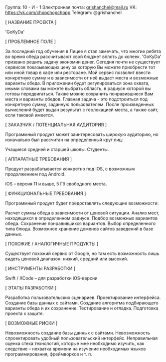Группа: 10 - И - 1
Электронная почта: grishanchel@mail.ru
VK: https://vk.com/chopchopchopp
Telegram: @grishanchel

[ НАЗВАНИЕ ПРОЕКТА ]

'GoКуDa'

[ ПРОБЛЕМНОЕ ПОЛЕ ]

За последний год обучения в Лицее я стал замечать, что многие ребята во время обеда рассчитывают свой бюджет вплоть до копеек. 'GoКуDa' призвано решить задачу экономии денег.
Сегодня почти не существует сервисов показывающих цену за которую Вы можете приобрести тот или иной товар в кафе или ресторане. Мой сервис позволит ввести конкретную сумму и в зависимости от неё выдаст места и возможные варианты обеда.
В приложении будет регулироваться зона охвата, иными словами вы можете выбрать область, в радиусе которой вы готовы передвигаться. Также можно сохранить понравившиеся Вам места и варианты обедов.
Главная задача - это подстроиться под конкретную сумму, заданную пользователем. После произведенных вычислений будет выдан результат с геолокацией места, а также сайт, если таковой имеется.


[ ЗАКАЗЧИК / ПОТЕНЦИАЛЬНАЯ АУДИТОРИЯ ]

Программный продукт может заинтересовать широкую аудиторию, но изначально был рассчитан на определенный круг лиц:

Учащиеся средней и старшей школы.
Студенты.

[ АППАРАТНЫЕ ТРЕБОВАНИЯ ]

Продукт разрабатывается конкретно под IOS, с возможным продолжением под Android.

IOS – версия 11 и выше, 5 Гб свободного места.

[ ФУНКЦИОНАЛЬНЫЕ ТРЕБОВАНИЯ ]

Программный продукт будет предоставлять следующие возможности:

Расчет суммы обеда в зависимости от ценовой ситуации.
Анализ мест, находящихся в определенном радиусе.
Подбор возможных вариантов обеда.
Сохранение понравившихся вариантов.
Выбор определенного типа блюда.
Возможное хранение доменов сайтов заведений в базе данных.


[ ПОХОЖИЕ / АНАЛОГИЧНЫЕ ПРОДУКТЫ ]

Существует похожий сервис от Google, но там есть возможность лишь видеть ценовой диапазон: низкий, средний или высокий.

[ ИНСТРУМЕНТЫ РАЗРАБОТКИ ]

Swift / XCode – для разработки iOS-версии

[ ЭТАПЫ РАЗРАБОТКИ ]

Разработка пользовательских сценариев.
Проектирование интерфейса.
Создание базы данных с сайтами.
Создание алгоритма подбирающего варианты обеда и их сохранение.
Тестирование и отладка.
Подготовка проекта к защите.

[ ВОЗМОЖНЫЕ РИСКИ ]

Невозможность создание базы данных с сайтами.
Невозможность спроектировать удобный пользовательский интерфейс.
Неправильная оценка стека технологий, которые мне необходимо изучить, как следствие – нехватка времени на изучение необходимых языков программирования, фреймворков и т. п.
